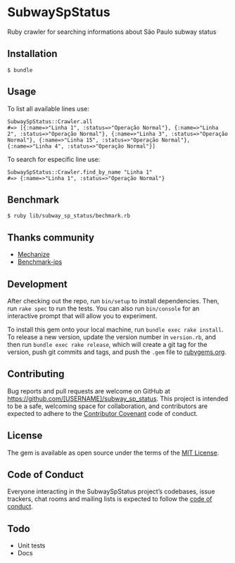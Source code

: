 # SubwaySpStatus

Ruby crawler for searching informations about São Paulo subway status

## Installation

```
$ bundle
```

## Usage

To list all available lines use:

```
SubwaySpStatus::Crawler.all
#=> [{:name=>"Linha 1", :status=>"Operação Normal"}, {:name=>"Linha 2", :status=>"Operação Normal"}, {:name=>"Linha 3", :status=>"Operação Normal"}, {:name=>"Linha 15", :status=>"Operação Normal"}, {:name=>"Linha 4", :status=>"Operação Normal"}]
```

To search for especific line use:

```
SubwaySpStatus::Crawler.find_by_name "Linha 1"
#=> {:name=>"Linha 1", :status=>"Operação Normal"}
```

## Benchmark

```
$ ruby lib/subway_sp_status/bechmark.rb
```

## Thanks community
  - [Mechanize](https://github.com/sparklemotion/mechanize#mechanize-)
  - [Benchmark-ips](https://github.com/evanphx/benchmark-ips)

## Development

After checking out the repo, run `bin/setup` to install dependencies. Then, run `rake spec` to run the tests. You can also run `bin/console` for an interactive prompt that will allow you to experiment.

To install this gem onto your local machine, run `bundle exec rake install`. To release a new version, update the version number in `version.rb`, and then run `bundle exec rake release`, which will create a git tag for the version, push git commits and tags, and push the `.gem` file to [rubygems.org](https://rubygems.org).

## Contributing

Bug reports and pull requests are welcome on GitHub at https://github.com/[USERNAME]/subway_sp_status. This project is intended to be a safe, welcoming space for collaboration, and contributors are expected to adhere to the [Contributor Covenant](http://contributor-covenant.org) code of conduct.

## License

The gem is available as open source under the terms of the [MIT License](https://opensource.org/licenses/MIT).

## Code of Conduct

Everyone interacting in the SubwaySpStatus project’s codebases, issue trackers, chat rooms and mailing lists is expected to follow the [code of conduct](https://github.com/[USERNAME]/subway_sp_status/blob/master/CODE_OF_CONDUCT.md).

## Todo

 - Unit tests
 - Docs
